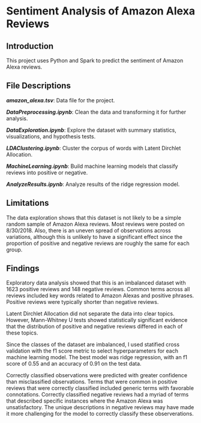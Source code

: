 # Sentiment Analysis of Amazon Alexa Reviews

## Introduction

This project uses Python and Spark to predict the sentiment of Amazon Alexa reviews.

## File Descriptions

***amazon_alexa.tsv***: Data file for the project.

***DataPreprocessing.ipynb***: Clean the data and transforming it for further analysis.

***DataExploration.ipynb***: Explore the dataset with summary statistics, visualizations, and hypothesis tests.

***LDAClustering.ipynb***: Cluster the corpus of words with Latent Dirchlet Allocation. 

***MachineLearning.ipynb***: Build machine learning models that classify reviews into positive or negative.

***AnalyzeResults.ipynb***: Analyze results of the ridge regression model.

## Limitations

The data exploration shows that this dataset is not likely to be a simple random sample of Amazon Alexa reviews. Most reviews were posted on 8/30/2018. Also, there is an uneven spread of observations across variations, although this is unlikely to have a significant effect since the proportion of positive and negative reviews are roughly the same for each group.

## Findings

Exploratory data analysis showed that this is an imbalanced dataset with 1623 positive reviews and 148 negative reviews. Common terms across all reviews included key words related to Amazon Alexas and positive phrases. Positive reviews were typically shorter than negative reviews. 

Latent Dirchlet Allocation did not separate the data into clear topics. However, Mann-Whitney U tests showed statistically significant evidence that the distribution of positive and negative reviews differed in each of these topics.

Since the classes of the dataset are imbalanced, I used statified cross validation with the f1 score metric to select hyperparameters for each machine learning model. The best model was ridge regression, with an f1 score of 0.55 and an accuracy of 0.91 on the test data. 

Correctly classified observations were predicted with greater confidence than misclassified observations. Terms that were common in positive reviews that were correctly classified included generic terms with favorable connotations. Correctly classified negative reviews had a myriad of terms that described specific instances where the Amazon Alexa was unsatisfactory. The unique descriptions in negative reviews may have made it more challenging for the model to correctly classify these observerations.
